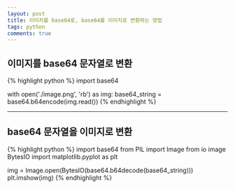 ```yaml
---
layout: post
title: 이미지를 base64로, base64를 이미지로 변환하는 방법
tags: python
comments: true
---
```


## 이미지를 base64 문자열로 변환

{% highlight python %}
import base64

with open('./image.png', 'rb') as img:
base64_string = base64.b64encode(img.read())
{% endhighlight %}

---

## base64 문자열을 이미지로 변환

{% highlight python %}
import base64
from PIL import Image
from io image BytesIO
import matplotlib.pyplot as plt

img = Image.open(BytesIO(base64.b64decode(base64_string)))
plt.imshow(img)
{% endhighlight %}
